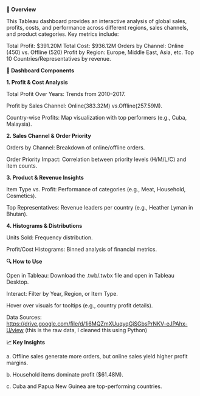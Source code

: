 **📌 Overview**

This Tableau dashboard provides an interactive analysis of global sales, profits, costs, and performance across different regions, sales channels, and product          categories. Key metrics include:

Total Profit: $391.20M
Total Cost: $936.12M
Orders by Channel: Online (450) vs. Offline (520)
Profit by Region: Europe, Middle East, Asia, etc.
Top 10 Countries/Representatives by revenue.

**📂 Dashboard Components**

**1. Profit & Cost Analysis**
   
   Total Profit Over Years: Trends from 2010–2017.
   
   Profit by Sales Channel: Online(383.32M) vs.Offline(257.59M).
   
   Country-wise Profits: Map visualization with top performers (e.g., Cuba, Malaysia).

**2. Sales Channel & Order Priority**
   
   Orders by Channel: Breakdown of online/offline orders.
   
   Order Priority Impact: Correlation between priority levels (H/M/L/C) and item counts.

**3. Product & Revenue Insights**
   
   Item Type vs. Profit: Performance of categories (e.g., Meat, Household, Cosmetics).
   
   Top Representatives: Revenue leaders per country (e.g., Heather Lyman in Bhutan).

**4. Histograms & Distributions**
   
   Units Sold: Frequency distribution.
   
   Profit/Cost Histograms: Binned analysis of financial metrics.

**🔍 How to Use**

   Open in Tableau: Download the .twb/.twbx file and open in Tableau Desktop.
   
   Interact: Filter by Year, Region, or Item Type.
   
   Hover over visuals for tooltips (e.g., country profit details).
   
   Data Sources: https://drive.google.com/file/d/1i6MQZmXUuqyqGjSGbsPrNKV-eJPAhx-U/view (this is the raw data, I cleaned this using Python)

**📈 Key Insights**
   
   a. Offline sales generate more orders, but online sales yield higher profit margins.
   
   b. Household items dominate profit ($61.48M).
   
   c. Cuba and Papua New Guinea are top-performing countries.

